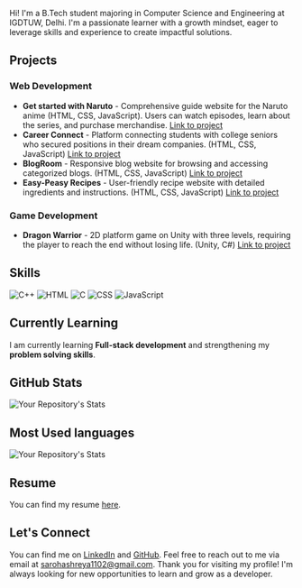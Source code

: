 Hi! I'm a B.Tech student majoring in Computer Science and Engineering at IGDTUW, Delhi. I'm a passionate learner with a growth mindset, eager to leverage skills and experience to create impactful solutions.
## Projects
### Web Development
* **Get started with Naruto** - Comprehensive guide website for the Naruto anime (HTML, CSS, JavaScript). Users can watch episodes, learn about the series, and purchase merchandise. [Link to project](https://github.com/shreyaa26/Get-started-with-Naruto)
*  **Career Connect** - Platform connecting students with college seniors who secured positions in their dream companies. (HTML, CSS, JavaScript) [Link to project](https://github.com/shreyaa26/Career-Connect)
* **BlogRoom** - Responsive blog website for browsing and accessing categorized blogs. (HTML, CSS, JavaScript) [Link to project](https://github.com/shreyaa26/BlogRoom)
* **Easy-Peasy Recipes** - User-friendly recipe website with detailed ingredients and instructions. (HTML, CSS, JavaScript) [Link to project](https://shreyaa26.github.io/Easy-Peasy-Recipes/)
### Game Development
* **Dragon Warrior** - 2D platform game on Unity with three levels, requiring the player to reach the end without losing life. (Unity, C#) [Link to project](https://github.com/shreyaa26/Dragon-Warrior)

## Skills
![C++](https://img.icons8.com/color/48/000000/c-plus-plus-logo.png) ![HTML](https://img.icons8.com/color/48/000000/html-5.png) ![C](https://img.icons8.com/color/48/000000/c-programming.png) ![CSS](https://img.icons8.com/color/48/000000/css3.png) ![JavaScript](https://img.icons8.com/color/48/000000/javascript.png)


## Currently Learning
I am currently learning **Full-stack development** and strengthening my **problem solving skills**.

## GitHub Stats

![Your Repository's Stats](https://github-readme-stats.vercel.app/api?username=shreyaa26&show_icons=true)

## Most Used languages
![Your Repository's Stats](https://github-readme-stats.vercel.app/api/top-langs/?username=shreyaa26&theme=blue-green)

## Resume
You can find my resume [here](https://drive.google.com/file/d/1rRd52qiMu0IFf2wpga7EEUq6b2-OrcPh/view?usp=sharing).
## Let's Connect
You can find me on [LinkedIn](https://www.linkedin.com/in/shreya-saroha-a9222922a/) and [GitHub](https://github.com/shreyaa26). Feel free to reach out to me via email at sarohashreya1102@gmail.com. Thank you for visiting my profile! I'm always looking for new opportunities to learn and grow as a developer.


